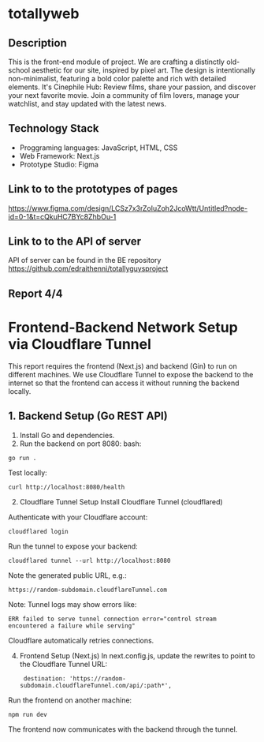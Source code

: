 # totallyweb
## Description
This is the front-end module of project. We are crafting a distinctly old-school aesthetic for our site, inspired by pixel art. The design is intentionally non-minimalist, featuring a bold color palette and rich with detailed elements.
It's Cinephile Hub: Review films, share your passion, and discover your next favorite movie. Join a community of film lovers, manage your watchlist, and stay updated with the latest news. 
## Technology Stack 
-  Proggraming languages: JavaScript, HTML, CSS
-  Web Framework: Next.js
-  Prototype Studio: Figma
## Link to to the prototypes of pages
https://www.figma.com/design/LCSz7x3rZoluZoh2JcoWtt/Untitled?node-id=0-1&t=cQkuHC7BYc8ZhbOu-1
## Link to to the API of server
API of server can be found in the BE repository https://github.com/edraithenni/totallyguysproject

## Report 4/4

# Frontend-Backend Network Setup via Cloudflare Tunnel
This report requires the frontend (Next.js) and backend (Gin) to run on different machines. We use Cloudflare Tunnel to expose the backend to the internet so that the frontend can access it without running the backend locally.

## 1. Backend Setup (Go REST API)
1. Install Go and dependencies.
2. Run the backend on port 8080:
bash:

```go run .```

Test locally:

```curl http://localhost:8080/health```

2. Cloudflare Tunnel Setup
Install Cloudflare Tunnel (cloudflared)
   
Authenticate with your Cloudflare account:
   
```cloudflared login```

Run the tunnel to expose your backend:
   
```cloudflared tunnel --url http://localhost:8080```

Note the generated public URL, e.g.:

```https://random-subdomain.cloudflareTunnel.com```

Note: Tunnel logs may show errors like:

```ERR failed to serve tunnel connection error="control stream encountered a failure while serving"```

Cloudflare automatically retries connections.

4. Frontend Setup (Next.js)
In next.config.js, update the rewrites to point to the Cloudflare Tunnel URL:

        destination: 'https://random-subdomain.cloudflareTunnel.com/api/:path*',

Run the frontend on another machine:
   
```npm run dev```

The frontend now communicates with the backend through the tunnel.
